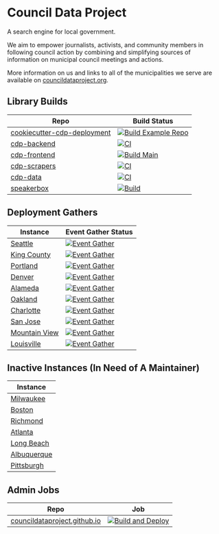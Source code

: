 # Council Data Project

A search engine for local government.

We aim to empower journalists, activists, and community members in
following council action by combining and simplifying sources of
information on municipal council meetings and actions.

More information on us and links to all of the municipalities we serve
are available on [councildataproject.org](https://councildataproject.org).

## Library Builds

| Repo    | Build Status                                                                                                                                                                                                       |
| ----------- | ------------------------------------------------------------------------------------------------------------------------------------------------------------------------------------------------------------------------- |
| [cookiecutter-cdp-deployment](https://github.com/CouncilDataProject/cookiecutter-cdp-deployment)     | [![Build Example Repo](https://github.com/CouncilDataProject/cookiecutter-cdp-deployment/actions/workflows/build.yml/badge.svg)](https://github.com/CouncilDataProject/cookiecutter-cdp-deployment/actions/workflows/build.yml)         |
| [cdp-backend](https://github.com/CouncilDataProject/cdp-backend)     | [![CI](https://github.com/CouncilDataProject/cdp-backend/actions/workflows/ci.yml/badge.svg)](https://github.com/CouncilDataProject/cdp-backend/actions/workflows/ci.yml)         |
| [cdp-frontend](https://github.com/CouncilDataProject/cdp-frontend)     | [![Build Main](https://github.com/CouncilDataProject/cdp-frontend/actions/workflows/build-main.yml/badge.svg)](https://github.com/CouncilDataProject/cdp-frontend/actions/workflows/build-main.yml)         |
| [cdp-scrapers](https://github.com/CouncilDataProject/cdp-scrapers)     | [![CI](https://github.com/CouncilDataProject/cdp-scrapers/actions/workflows/ci.yml/badge.svg)](https://github.com/CouncilDataProject/cdp-scrapers/actions/workflows/ci.yml)         |
| [cdp-data](https://github.com/CouncilDataProject/cdp-data)     | [![CI](https://github.com/CouncilDataProject/cdp-data/actions/workflows/ci.yml/badge.svg)](https://github.com/CouncilDataProject/cdp-data/actions/workflows/ci.yml)         |
| [speakerbox](https://github.com/CouncilDataProject/speakerbox)     | [![Build](https://github.com/CouncilDataProject/speakerbox/actions/workflows/ci.yml/badge.svg)](https://github.com/CouncilDataProject/speakerbox/actions/workflows/ci.yml)         |


## Deployment Gathers

| Instance    | Event Gather Status                                                                                                                                                                                                       |
| ----------- | ------------------------------------------------------------------------------------------------------------------------------------------------------------------------------------------------------------------------- |
| [Seattle](https://github.com/CouncilDataProject/seattle)     | [![Event Gather](https://github.com/CouncilDataProject/seattle/actions/workflows/event-gather-pipeline.yml/badge.svg)](https://github.com/CouncilDataProject/seattle/actions/workflows/event-gather-pipeline.yml)         |
| [King County](https://github.com/CouncilDataProject/king-county) | [![Event Gather](https://github.com/CouncilDataProject/king-county/actions/workflows/event-gather-pipeline.yml/badge.svg)](https://github.com/CouncilDataProject/king-county/actions/workflows/event-gather-pipeline.yml) |
| [Portland](https://github.com/CouncilDataProject/portland)    | [![Event Gather](https://github.com/CouncilDataProject/portland/actions/workflows/event-gather-pipeline.yml/badge.svg)](https://github.com/CouncilDataProject/portland/actions/workflows/event-gather-pipeline.yml)       |
| [Denver](https://github.com/CouncilDataProject/denver)      | [![Event Gather](https://github.com/CouncilDataProject/denver/actions/workflows/event-gather-pipeline.yml/badge.svg)](https://github.com/CouncilDataProject/denver/actions/workflows/event-gather-pipeline.yml)           |
| [Alameda](https://github.com/CouncilDataProject/alameda)     | [![Event Gather](https://github.com/CouncilDataProject/alameda/actions/workflows/event-gather-pipeline.yml/badge.svg)](https://github.com/CouncilDataProject/alameda/actions/workflows/event-gather-pipeline.yml)         |
| [Oakland](https://github.com/CouncilDataProject/oakland)      | [![Event Gather](https://github.com/CouncilDataProject/oakland/actions/workflows/event-gather-pipeline.yml/badge.svg)](https://github.com/CouncilDataProject/oakland/actions/workflows/event-gather-pipeline.yml)         |
| [Charlotte](https://github.com/CouncilDataProject/charlotte)      | [![Event Gather](https://github.com/CouncilDataProject/charlotte/actions/workflows/event-gather-pipeline.yml/badge.svg)](https://github.com/CouncilDataProject/charlotte/actions/workflows/event-gather-pipeline.yml)         |
| [San Jose](https://github.com/CouncilDataProject/san-jose)      | [![Event Gather](https://github.com/CouncilDataProject/san-jose/actions/workflows/event-gather-pipeline.yml/badge.svg)](https://github.com/CouncilDataProject/san-jose/actions/workflows/event-gather-pipeline.yml)         |
| [Mountain View](https://github.com/CouncilDataProject/mountain-view)      | [![Event Gather](https://github.com/CouncilDataProject/mountain-view/actions/workflows/event-gather-pipeline.yml/badge.svg)](https://github.com/CouncilDataProject/mountain-view/actions/workflows/event-gather-pipeline.yml)         |
| [Louisville](https://github.com/CouncilDataProject/louisville)      | [![Event Gather](https://github.com/CouncilDataProject/louisville/actions/workflows/event-gather-pipeline.yml/badge.svg)](https://github.com/CouncilDataProject/louisville/actions/workflows/event-gather-pipeline.yml)         |

## Inactive Instances (In Need of A Maintainer)

| Instance    |
|------------ |
| [Milwaukee](https://github.com/CouncilDataProject/milwaukee)      |
| [Boston](https://github.com/CouncilDataProject/boston)      |
| [Richmond](https://github.com/CouncilDataProject/richmond)      |
| [Atlanta](https://github.com/CouncilDataProject/atlanta)      |
| [Long Beach](https://github.com/CouncilDataProject/long-beach)      |
| [Albuquerque](https://github.com/CouncilDataProject/albuquerque)      |
| [Pittsburgh](https://github.com/CouncilDataProject/pittsburgh-pa)      |



## Admin Jobs

| Repo    | Job                                                                                                                                                                                                       |
| ----------- | ------------------------------------------------------------------------------------------------------------------------------------------------------------------------------------------------------------------------- |
| [councildataproject.github.io](https://github.com/CouncilDataProject/councildataproject.github.io)     | [![Build and Deploy](https://github.com/CouncilDataProject/councildataproject.github.io/actions/workflows/build-main.yml/badge.svg)](https://github.com/CouncilDataProject/councildataproject.github.io/actions/workflows/build-main.yml)         |
